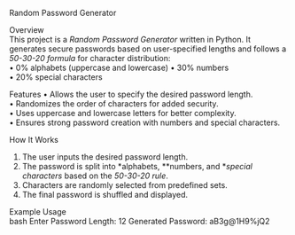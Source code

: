 Random Password Generator

Overview  
This project is a *Random Password Generator* written in Python. It generates secure passwords based on user-specified lengths and follows a *50-30-20 formula* for character distribution:  
•	0% alphabets (uppercase and lowercase)
•	30% numbers  
•	20% special characters

Features 
•	Allows the user to specify the desired password length.  
•	Randomizes the order of characters for added security.  
•	Uses uppercase and lowercase letters for better complexity.  
•	Ensures strong password creation with numbers and special characters.  

How It Works
1. The user inputs the desired password length.  
2. The password is split into *alphabets, **numbers, and **special characters* based on the *50-30-20 rule*.  
3. Characters are randomly selected from predefined sets.  
4. The final password is shuffled and displayed.  

Example Usage  
bash
Enter Password Length: 12
Generated Password: aB3g@1H9%jQ2
